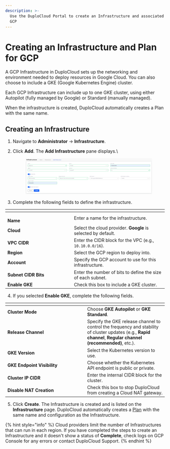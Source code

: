 ```yaml
---
description: >-
  Use the DuploCloud Portal to create an Infrastructure and associated Plan for
  GCP
---
```


# Creating an Infrastructure and Plan for GCP

A GCP Infrastructure in DuploCloud sets up the networking and environment needed to deploy resources in Google Cloud. You can also choose to include a GKE (Google Kubernetes Engine) cluster.

Each GCP Infrastructure can include up to one GKE cluster, using either Autopilot (fully managed by Google) or Standard (manually managed).

When the infrastructure is created, DuploCloud automatically creates a Plan with the same name.

## Creating an Infrastructure

1. Navigate to **Administrator** -> **Infrastructure**.&#x20;
2.  Click **Add**. The **Add Infrastructure** pane displays.\


    <figure><img src="../../../.gitbook/assets/Screenshot (661).png" alt=""><figcaption></figcaption></figure>
3. Complete the following fields to define the infrastructure.&#x20;

<table data-header-hidden><thead><tr><th width="196.22216796875"></th><th></th></tr></thead><tbody><tr><td><br><strong>Name</strong></td><td>Enter a name for the infrastructure.</td></tr><tr><td><strong>Cloud</strong></td><td>Select the cloud provider. <strong>Google</strong> is selected by default.</td></tr><tr><td><strong>VPC CIDR</strong></td><td>Enter the CIDR block for the VPC (e.g., <code>10.10.0.0/16</code>).</td></tr><tr><td><strong>Region</strong></td><td>Select the GCP region to deploy into.</td></tr><tr><td><strong>Account</strong></td><td>Specify the GCP account to use for this infrastructure.</td></tr><tr><td><strong>Subnet CIDR Bits</strong></td><td>Enter the number of bits to define the size of each subnet.</td></tr><tr><td><strong>Enable GKE</strong></td><td>Check this box to include a GKE cluster.</td></tr></tbody></table>

4. If you selected **Enable GKE**, complete the following fields.

<table data-header-hidden><thead><tr><th width="237.99993896484375"></th><th></th></tr></thead><tbody><tr><td><strong>Cluster Mode</strong></td><td>Choose <strong>GKE Autopilot</strong> or <strong>GKE Standard</strong>.</td></tr><tr><td><strong>Release Channel</strong></td><td>Specify the GKE release channel to control the frequency and stability of cluster updates (e.g., <strong>Rapid channel</strong>, <strong>Regular channel (recommended)</strong>, etc.).</td></tr><tr><td><strong>GKE Version</strong></td><td>Select the Kubernetes version to use.</td></tr><tr><td><strong>GKE Endpoint Visibility</strong></td><td>Choose whether the Kubernetes API endpoint is public or private.</td></tr><tr><td><strong>Cluster IP CIDR</strong></td><td>Enter the internal CIDR block for the cluster.</td></tr><tr><td><strong>Disable NAT Creation</strong></td><td>Check this box to stop DuploCloud from creating a Cloud NAT gateway. </td></tr></tbody></table>

5. Click **Create**. The Infrastructure is created and is listed on the **Infrastructure** page. DuploCloud automatically creates a [Plan](../../../welcome-to-duplocloud/application-focused-interface-duplocloud-architecture/duplocloud-common-components/plan.md#duplocloud-plans) with the same name and configuration as the Infrastructure.

{% hint style="info" %}
Cloud providers limit the number of Infrastructures that can run in each region. If you have completed the steps to create an Infrastructure and it doesn't show a status of **Complete**, check logs on GCP Console for any errors or contact DuploCloud Support.
{% endhint %}
